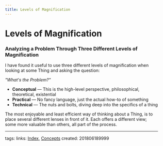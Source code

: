 ```yaml
---
title: Levels of Magnification
---
```

# Levels of Magnification
### Analyzing a Problem Through Three Different Levels of Magnification
I have found it useful to use three different levels of magnification when looking at some Thing and asking the question: 

*"What's the Problem?"*

* **Conceptual** — This is the high-level perspective, philosophical, theoretical, existential
* **Practical** — No fancy language, just the actual how-to of something
* **Technical** — The nuts and bolts, diving deep into the specifics of a thing


The most enjoyable and least efficient way of thinking about a Thing, is to place several different lenses in front of it. Each offers a different view; some more valuable than others, all part of the process.

---
tags:
links: [Index](out/index-archived.md), [Concepts](out/070-concepts-moc.md)
created: 201806189999
